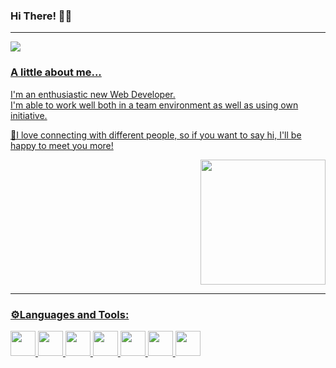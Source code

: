 

  ### Hi There! 🙋‍♀️
  ---
  <div>
<a href="https://www.linkedin.com/in/tatiani-tsiouka-822752273/" target="_blank"> 
<img src="https://img.shields.io/badge/LinkedIn-0077B5?style=for-the-badge&logo=linkedin&logoColor=white">
  
  ### A little about me...
  I'm an enthusiastic new Web Developer.                                              
  I'm able to work well both in a team environment as well as using own initiative. 
  
  🙂I love connecting with different people, so if you want to say hi, I'll be happy to meet you more!
  <div align="right">
  <img src="https://img.freepik.com/free-vector/programmer-working-web-development-code-engineer-programming-python-php-java-script-computer_90220-249.jpg?w=360" width="200" height="200"> 
  </div>
  
  ---
  
  ### ⚙️Languages and Tools:
  
  
  <img width="40" height="40" src="https://cdn.jsdelivr.net/gh/devicons/devicon/icons/wordpress/wordpress-plain-wordmark.svg" />
          
  <img width="40" height="40" src="https://cdn.jsdelivr.net/gh/devicons/devicon/icons/html5/html5-original.svg" />
  
  <img width="40" height="40" src="https://cdn.jsdelivr.net/gh/devicons/devicon/icons/css3/css3-original.svg" />
  
  <img width="40" height="40" src="https://cdn.jsdelivr.net/gh/devicons/devicon/icons/javascript/javascript-plain.svg" />
  
  <img width="40" height="40" src="https://cdn.jsdelivr.net/gh/devicons/devicon/icons/php/php-plain.svg" />
  
  <img width="40" height="40" src="https://cdn.jsdelivr.net/gh/devicons/devicon/icons/mysql/mysql-plain-wordmark.svg" />
  
  <img width="40" height="40" src="https://cdn.jsdelivr.net/gh/devicons/devicon/icons/bootstrap/bootstrap-plain-wordmark.svg" />

